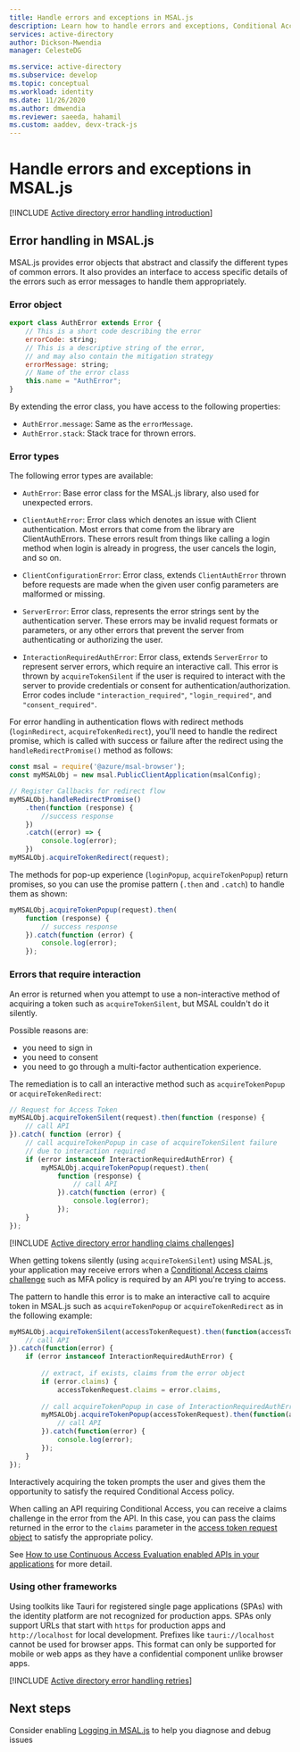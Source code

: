 ```yaml
---
title: Handle errors and exceptions in MSAL.js
description: Learn how to handle errors and exceptions, Conditional Access claims challenges, and retries in MSAL.js applications.
services: active-directory
author: Dickson-Mwendia
manager: CelesteDG

ms.service: active-directory
ms.subservice: develop
ms.topic: conceptual
ms.workload: identity
ms.date: 11/26/2020
ms.author: dmwendia
ms.reviewer: saeeda, hahamil
ms.custom: aaddev, devx-track-js
---
```

# Handle errors and exceptions in MSAL.js

[!INCLUDE [Active directory error handling introduction](./includes/error-handling-and-tips/error-handling-introduction.md)]

## Error handling in MSAL.js

MSAL.js provides error objects that abstract and classify the different types of common errors. It also provides an interface to access specific details of the errors such as error messages to handle them appropriately.

### Error object

```javascript
export class AuthError extends Error {
    // This is a short code describing the error
    errorCode: string;
    // This is a descriptive string of the error,
    // and may also contain the mitigation strategy
    errorMessage: string;
    // Name of the error class
    this.name = "AuthError";
}
```

By extending the error class, you have access to the following properties:
- `AuthError.message`:  Same as the `errorMessage`.
- `AuthError.stack`: Stack trace for thrown errors.

### Error types

The following error types are available:

- `AuthError`: Base error class for the MSAL.js library, also used for unexpected errors.

- `ClientAuthError`: Error class which denotes an issue with Client authentication. Most errors that come from the library are ClientAuthErrors. These errors result from things like calling a login method when login is already in progress, the user cancels the login, and so on.

- `ClientConfigurationError`: Error class, extends `ClientAuthError` thrown before requests are made when the given user config parameters are malformed or missing.

- `ServerError`: Error class, represents the error strings sent by the authentication server. These errors may be invalid request formats or parameters, or any other errors that prevent the server from authenticating or authorizing the user.

- `InteractionRequiredAuthError`: Error class, extends `ServerError` to represent server errors, which require an interactive call. This error is thrown by `acquireTokenSilent` if the user is required to interact with the server to provide credentials or consent for authentication/authorization. Error codes include `"interaction_required"`, `"login_required"`, and `"consent_required"`.

For error handling in authentication flows with redirect methods (`loginRedirect`, `acquireTokenRedirect`), you'll need to handle the redirect promise, which is called with success or failure after the redirect using the `handleRedirectPromise()` method as follows:

```javascript
const msal = require('@azure/msal-browser');
const myMSALObj = new msal.PublicClientApplication(msalConfig);

// Register Callbacks for redirect flow
myMSALObj.handleRedirectPromise()
    .then(function (response) {
        //success response
    })
    .catch((error) => {
        console.log(error);
    })
myMSALObj.acquireTokenRedirect(request);
```

The methods for pop-up experience (`loginPopup`, `acquireTokenPopup`) return promises, so you can use the promise pattern (`.then` and `.catch`) to handle them as shown:

```javascript
myMSALObj.acquireTokenPopup(request).then(
    function (response) {
        // success response
    }).catch(function (error) {
        console.log(error);
    });
```

### Errors that require interaction

An error is returned when you attempt to use a non-interactive method of acquiring a token such as `acquireTokenSilent`, but MSAL couldn't do it silently.

Possible reasons are:

- you need to sign in
- you need to consent
- you need to go through a multi-factor authentication experience.

The remediation is to call an interactive method such as `acquireTokenPopup` or `acquireTokenRedirect`:

```javascript
// Request for Access Token
myMSALObj.acquireTokenSilent(request).then(function (response) {
    // call API
}).catch( function (error) {
    // call acquireTokenPopup in case of acquireTokenSilent failure
    // due to interaction required
    if (error instanceof InteractionRequiredAuthError) {
        myMSALObj.acquireTokenPopup(request).then(
            function (response) {
                // call API
            }).catch(function (error) {
                console.log(error);
            });
    }
});
```

[!INCLUDE [Active directory error handling claims challenges](./includes/error-handling-and-tips/error-handling-claims-challenges.md)]

When getting tokens silently (using `acquireTokenSilent`) using MSAL.js, your application may receive errors when a [Conditional Access claims challenge](v2-conditional-access-dev-guide.md) such as MFA policy is required by an API you're trying to access.

The pattern to handle this error is to make an interactive call to acquire token in MSAL.js such as `acquireTokenPopup` or `acquireTokenRedirect` as in the following example:

```javascript
myMSALObj.acquireTokenSilent(accessTokenRequest).then(function(accessTokenResponse) {
    // call API
}).catch(function(error) {
    if (error instanceof InteractionRequiredAuthError) {
    
        // extract, if exists, claims from the error object
        if (error.claims) {
            accessTokenRequest.claims = error.claims,
        
        // call acquireTokenPopup in case of InteractionRequiredAuthError failure
        myMSALObj.acquireTokenPopup(accessTokenRequest).then(function(accessTokenResponse) {
            // call API
        }).catch(function(error) {
            console.log(error);
        });
    }
});
```

Interactively acquiring the token prompts the user and gives them the opportunity to satisfy the required Conditional Access policy.

When calling an API requiring Conditional Access, you can receive a claims challenge in the error from the API. In this case, you can pass the claims returned in the error to the `claims` parameter in the [access token request object](msal-js-pass-custom-state-authentication-request.md) to satisfy the appropriate policy. 

See [How to use Continuous Access Evaluation enabled APIs in your applications](./app-resilience-continuous-access-evaluation.md) for more detail.

### Using other frameworks

Using toolkits like Tauri for registered single page applications (SPAs) with the identity platform are not recognized for production apps. SPAs only support URLs that start with `https` for production apps and `http://localhost` for local development. Prefixes like `tauri://localhost` cannot be used for browser apps. This format can only be supported for mobile or web apps as they have a confidential component unlike browser apps.

[!INCLUDE [Active directory error handling retries](./includes/error-handling-and-tips/error-handling-retries.md)]

## Next steps

Consider enabling [Logging in MSAL.js](msal-logging-js.md) to help you diagnose and debug issues
